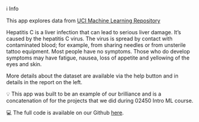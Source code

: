 
<summary>ℹ️ Info</summary>

This app explores data from [UCI Machine Learning Repository](https://archive.ics.uci.edu/ml/datasets/Hepatitis+C+Virus+%28HCV%29+for+Egyptian+patients#) 


Hepatitis C is a liver infection that can lead to serious liver damage. It’s caused by the hepatitis C virus. The virus is spread by contact with contaminated blood; for example, from sharing needles or from unsterile tattoo equipment. Most people have no symptoms. Those who do develop symptoms may have fatigue, nausea, loss of appetite and yellowing of the eyes and skin.

More details about the dataset are available via the help button and in details in the report on the left.

💡 This app was built to be an example of our brilliance and is a concatenation of for the projects that we did during 02450 Intro ML course. 
 

💻 The full code is available on our Github [here](https://github.com/flight505/Shared_Intro_ML.git).


